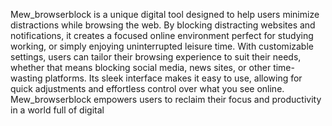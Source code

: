 Mew_browserblock is a unique digital tool designed to help users minimize distractions 
while browsing the web. By blocking distracting websites and notifications, 
it creates a focused online environment perfect for studying 
working, or simply enjoying uninterrupted leisure time. 
With customizable settings, users can tailor their browsing experience to suit their needs, 
whether that means blocking social media, news sites, or other time-wasting platforms. 
Its sleek interface makes it easy to use, 
allowing for quick adjustments and effortless control over what you see online. 
Mew_browserblock empowers users to reclaim their focus and productivity in a world full of digital
